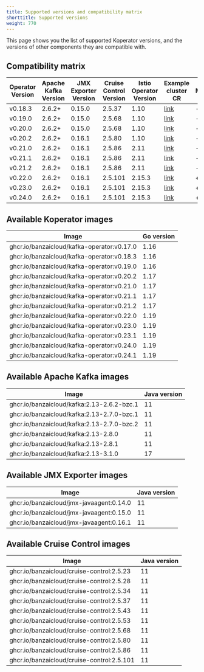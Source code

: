 ```yaml
---
title: Supported versions and compatibility matrix
shorttitle: Supported versions
weight: 770
---
```


This page shows you the list of supported Koperator versions, and the versions of other components they are compatible with.

## Compatibility matrix

|Operator Version|Apache Kafka Version|JMX Exporter Version|Cruise Control Version|Istio Operator Version|Example cluster CR|Maintained|
|-------|------|----------------|-------|----|---|-|
|v0.18.3|2.6.2+|0.15.0|2.5.37|1.10|[link](https://github.com/adobe/koperator/blob/v0.18.3/config/samples/simplekafkacluster.yaml)|-|
|v0.19.0|2.6.2+|0.15.0|2.5.68|1.10|[link](https://github.com/adobe/koperator/blob/v0.19.0/config/samples/simplekafkacluster.yaml)|-|
|v0.20.0|2.6.2+|0.15.0|2.5.68|1.10|[link](https://github.com/adobe/koperator/blob/v0.20.0/config/samples/simplekafkacluster.yaml)|-|
|v0.20.2|2.6.2+|0.16.1|2.5.80|1.10|[link](https://github.com/adobe/koperator/blob/v0.20.2/config/samples/simplekafkacluster.yaml)|-|
|v0.21.0|2.6.2+|0.16.1|2.5.86|2.11|[link](https://github.com/adobe/koperator/blob/v0.21.0/config/samples/simplekafkacluster.yaml)|-|
|v0.21.1|2.6.2+|0.16.1|2.5.86|2.11|[link](https://github.com/adobe/koperator/blob/v0.21.1/config/samples/simplekafkacluster.yaml)|-|
|v0.21.2|2.6.2+|0.16.1|2.5.86|2.11|[link](https://github.com/adobe/koperator/blob/v0.21.2/config/samples/simplekafkacluster.yaml)|-|
|v0.22.0|2.6.2+|0.16.1|2.5.101|2.15.3|[link](https://github.com/adobe/koperator/blob/v0.22.0/config/samples/simplekafkacluster.yaml)|+|
|v0.23.0|2.6.2+|0.16.1|2.5.101|2.15.3|[link](https://github.com/adobe/koperator/blob/v0.23.0/config/samples/simplekafkacluster.yaml)|+|
|v0.24.0|2.6.2+|0.16.1|2.5.101|2.15.3|[link](https://github.com/adobe/koperator/blob/v0.24.0/config/samples/simplekafkacluster.yaml)|+|

## Available Koperator images

|Image|Go version|
|-|-|
|ghcr.io/banzaicloud/kafka-operator:v0.17.0|1.16|
|ghcr.io/banzaicloud/kafka-operator:v0.18.3|1.16|
|ghcr.io/banzaicloud/kafka-operator:v0.19.0|1.16|
|ghcr.io/banzaicloud/kafka-operator:v0.20.2|1.17|
|ghcr.io/banzaicloud/kafka-operator:v0.21.0|1.17|
|ghcr.io/banzaicloud/kafka-operator:v0.21.1|1.17|
|ghcr.io/banzaicloud/kafka-operator:v0.21.2|1.17|
|ghcr.io/banzaicloud/kafka-operator:v0.22.0|1.19|
|ghcr.io/banzaicloud/kafka-operator:v0.23.0|1.19|
|ghcr.io/banzaicloud/kafka-operator:v0.23.1|1.19|
|ghcr.io/banzaicloud/kafka-operator:v0.24.0|1.19|
|ghcr.io/banzaicloud/kafka-operator:v0.24.1|1.19|

## Available Apache Kafka images

|Image|Java version|
|-|-|
|ghcr.io/banzaicloud/kafka:2.13-2.6.2-bzc.1|11|
|ghcr.io/banzaicloud/kafka:2.13-2.7.0-bzc.1|11|
|ghcr.io/banzaicloud/kafka:2.13-2.7.0-bzc.2|11|
|ghcr.io/banzaicloud/kafka:2.13-2.8.0|11|
|ghcr.io/banzaicloud/kafka:2.13-2.8.1|11|
|ghcr.io/banzaicloud/kafka:2.13-3.1.0|17|

## Available JMX Exporter images

|Image|Java version|
|-|-|
|ghcr.io/banzaicloud/jmx-javaagent:0.14.0|11|
|ghcr.io/banzaicloud/jmx-javaagent:0.15.0|11|
|ghcr.io/banzaicloud/jmx-javaagent:0.16.1|11|

## Available Cruise Control images

|Image|Java version|
|-|-|
|ghcr.io/banzaicloud/cruise-control:2.5.23|11|
|ghcr.io/banzaicloud/cruise-control:2.5.28|11|
|ghcr.io/banzaicloud/cruise-control:2.5.34|11|
|ghcr.io/banzaicloud/cruise-control:2.5.37|11|
|ghcr.io/banzaicloud/cruise-control:2.5.43|11|
|ghcr.io/banzaicloud/cruise-control:2.5.53|11|
|ghcr.io/banzaicloud/cruise-control:2.5.68|11|
|ghcr.io/banzaicloud/cruise-control:2.5.80|11|
|ghcr.io/banzaicloud/cruise-control:2.5.86|11|
|ghcr.io/banzaicloud/cruise-control:2.5.101|11|
